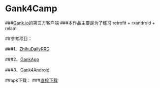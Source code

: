 ﻿# Gank4Camp

###[Gank.io](http://gank.io/api)的第三方客户端
###本作品主要是为了练习 retrofit + rxandroid + relam


##参考项目：

###1、[ZhihuDailyRRD](https://github.com/lsxiao/ZhihuDailyRRD)

###2、[GankApp](https://github.com/xiongwei-git/GankApp)

###3、[Gank4Android](https://github.com/chrisbanes/cheesesquare)

##apk下载：
###[直接下载](http://fir.im/gank4c)
